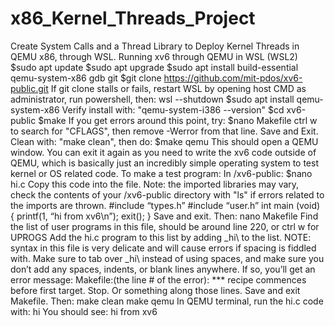# x86_Kernel_Threads_Project
Create System Calls and a Thread Library to Deploy Kernel Threads in QEMU x86, through WSL.
Running xv6 through QEMU in WSL (WSL2)
$sudo apt update
$sudo apt upgrade
$sudo apt install build-essential qemu-system-x86 gdb git
$git clone https://github.com/mit-pdos/xv6-public.git
If git clone stalls or fails, restart WSL by opening host CMD as administrator, run powershell, then: wsl --shutdown
$sudo apt install qemu-system-x86
Verify install with: "qemu-system-i386 --version"
$cd xv6-public
$make
If you get errors around this point, try: 
$nano Makefile
ctrl w to search for "CFLAGS", then remove -Werror from that line. Save and Exit. Clean with: "make clean", then do:
$make qemu
This should open a QEMU window. You can exit it again as you need to write the xv6 code outside of QEMU, which is basically just an incredibly simple operating system to test kernel or OS related code.
To make a test program:
In /xv6-public:
$nano hi.c
Copy this code into the file. Note: the imported libraries may vary, check the contents of your /xv6-public directory with "ls" if errors related to the imports are thrown.
#include “types.h”
#include “user.h”
int main (void) {
	printf(1, “hi from xv6\n”);
	exit();
}
Save and exit. Then:
nano Makefile
Find the list of user programs in this file, should be around line 220, or ctrl w for UPROGS
Add the hi.c program to this list by adding  _hi\ to the list. NOTE: syntax in this file is very delicate and will cause errors if spacing is fiddled with. Make sure to tab over _hi\ instead of using spaces, and make sure you don’t add any spaces, indents, or blank lines anywhere. If so, you’ll get an error message:
Makefile:(the line # of the error): *** recipe commences before first target. Stop.
Or something along those lines.
Save and exit Makefile. Then:
make clean
make qemu
In QEMU terminal, run the hi.c code with:
hi
You should see:
hi from xv6
